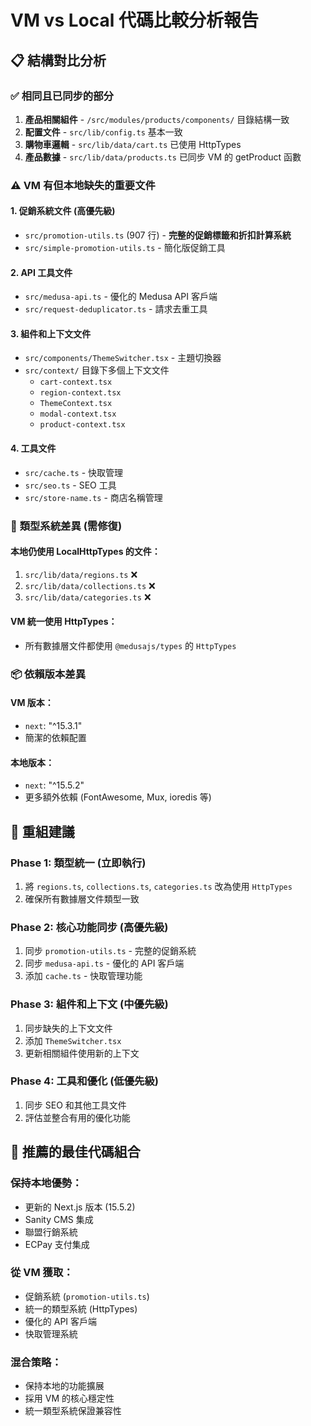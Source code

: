 # VM vs Local 代碼比較分析報告

## 📋 結構對比分析

### ✅ **相同且已同步的部分**
1. **產品相關組件** - `/src/modules/products/components/` 目錄結構一致
2. **配置文件** - `src/lib/config.ts` 基本一致
3. **購物車邏輯** - `src/lib/data/cart.ts` 已使用 HttpTypes
4. **產品數據** - `src/lib/data/products.ts` 已同步 VM 的 getProduct 函數

### ⚠️ **VM 有但本地缺失的重要文件**

#### 1. 促銷系統文件 (高優先級)
- `src/promotion-utils.ts` (907 行) - **完整的促銷標籤和折扣計算系統**
- `src/simple-promotion-utils.ts` - 簡化版促銷工具

#### 2. API 工具文件
- `src/medusa-api.ts` - 優化的 Medusa API 客戶端
- `src/request-deduplicator.ts` - 請求去重工具

#### 3. 組件和上下文文件
- `src/components/ThemeSwitcher.tsx` - 主題切換器
- `src/context/` 目錄下多個上下文文件
  - `cart-context.tsx`
  - `region-context.tsx`
  - `ThemeContext.tsx`
  - `modal-context.tsx`
  - `product-context.tsx`

#### 4. 工具文件
- `src/cache.ts` - 快取管理
- `src/seo.ts` - SEO 工具
- `src/store-name.ts` - 商店名稱管理

### 🔄 **類型系統差異 (需修復)**

#### 本地仍使用 LocalHttpTypes 的文件：
1. `src/lib/data/regions.ts` ❌
2. `src/lib/data/collections.ts` ❌
3. `src/lib/data/categories.ts` ❌

#### VM 統一使用 HttpTypes：
- 所有數據層文件都使用 `@medusajs/types` 的 `HttpTypes`

### 📦 **依賴版本差異**

#### VM 版本：
- `next`: "^15.3.1" 
- 簡潔的依賴配置

#### 本地版本：
- `next`: "^15.5.2"
- 更多額外依賴 (FontAwesome, Mux, ioredis 等)

## 🎯 **重組建議**

### Phase 1: 類型統一 (立即執行)
1. 將 `regions.ts`, `collections.ts`, `categories.ts` 改為使用 `HttpTypes`
2. 確保所有數據層文件類型一致

### Phase 2: 核心功能同步 (高優先級)
1. 同步 `promotion-utils.ts` - 完整的促銷系統
2. 同步 `medusa-api.ts` - 優化的 API 客戶端
3. 添加 `cache.ts` - 快取管理功能

### Phase 3: 組件和上下文 (中優先級)  
1. 同步缺失的上下文文件
2. 添加 `ThemeSwitcher.tsx`
3. 更新相關組件使用新的上下文

### Phase 4: 工具和優化 (低優先級)
1. 同步 SEO 和其他工具文件
2. 評估並整合有用的優化功能

## 🚀 **推薦的最佳代碼組合**

### 保持本地優勢：
- 更新的 Next.js 版本 (15.5.2)
- Sanity CMS 集成
- 聯盟行銷系統
- ECPay 支付集成

### 從 VM 獲取：
- 促銷系統 (`promotion-utils.ts`)
- 統一的類型系統 (HttpTypes)
- 優化的 API 客戶端
- 快取管理系統

### 混合策略：
- 保持本地的功能擴展
- 採用 VM 的核心穩定性
- 統一類型系統保證兼容性
